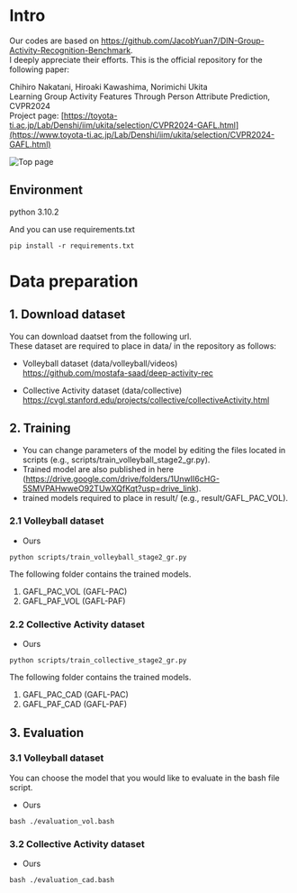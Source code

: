 # Intro

Our codes are based on https://github.com/JacobYuan7/DIN-Group-Activity-Recognition-Benchmark.  
I deeply appreciate their efforts.
This is the official repository for the following paper:

Chihiro Nakatani, Hiroaki Kawashima, Norimichi Ukita  
Learning Group Activity Features Through Person Attribute Prediction, CVPR2024  
Project page: [https://toyota-ti.ac.jp/Lab/Denshi/iim/ukita/selection/CVPR2024-GAFL.html](https://www.toyota-ti.ac.jp/Lab/Denshi/iim/ukita/selection/CVPR2024-GAFL.html)

![Top page](https://github.com/chihina/CVPR2024-GAFL/blob/master/CVPR2024-GAFL-top.png)

## Environment
python 3.10.2

And you can use requirements.txt
```
pip install -r requirements.txt
```

# Data preparation
## 1. Download dataset
You can download daatset from the following url.  
These dataset are required to place in data/ in the repository as follows:

* Volleyball dataset (data/volleyball/videos)  
https://github.com/mostafa-saad/deep-activity-rec

* Collective Activity dataset (data/collective)  
https://cvgl.stanford.edu/projects/collective/collectiveActivity.html


## 2. Training
* You can change parameters of the model by editing the files located in scripts (e.g., scripts/train_volleyball_stage2_gr.py).
* Trained model are also published in here (https://drive.google.com/drive/folders/1UnwII6cHG-5SMVPAHwweO92TUwXQfKqt?usp=drive_link).
* trained models required to place in result/ (e.g., result/GAFL_PAC_VOL).

### 2.1 Volleyball dataset

* Ours
```
python scripts/train_volleyball_stage2_gr.py
```
The following folder contains the trained models.
1. GAFL_PAC_VOL (GAFL-PAC)
2. GAFL_PAF_VOL (GAFL-PAF)

### 2.2 Collective Activity dataset

* Ours
```
python scripts/train_collective_stage2_gr.py
```
The following folder contains the trained models.
1. GAFL_PAC_CAD (GAFL-PAC)
2. GAFL_PAF_CAD (GAFL-PAF)

## 3. Evaluation
### 3.1 Volleyball dataset
You can choose the model that you would like to evaluate in the bash file script.

* Ours
```
bash ./evaluation_vol.bash
```

### 3.2 Collective Activity dataset

* Ours
```
bash ./evaluation_cad.bash
```

